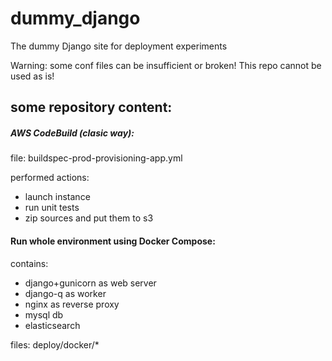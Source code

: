 # dummy_django
The dummy Django site for deployment experiments

Warning: some conf files can be insufficient or broken! This repo cannot be used as is!


## some repository content:
##### AWS CodeBuild (clasic way):
file: buildspec-prod-provisioning-app.yml

performed actions:
- launch instance
- run unit tests
- zip sources and put them to s3

#### Run whole environment using Docker Compose:
contains:
- django+gunicorn as web server
- django-q as worker
- nginx as reverse proxy
- mysql db
- elasticsearch

files: deploy/docker/*
 
